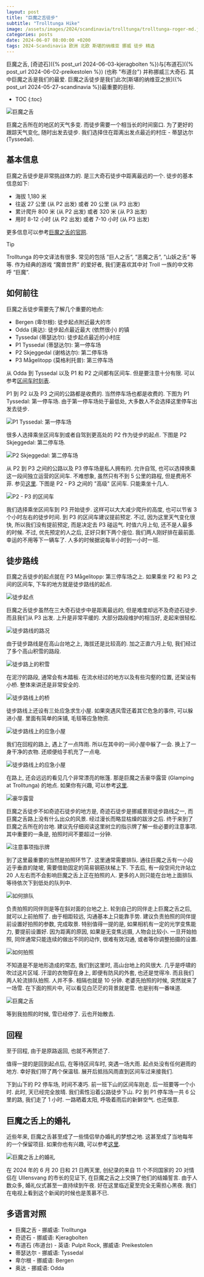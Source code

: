 ```yaml
---
layout: post
title: "巨魔之舌徒步"
subtitle: "Trolltunga Hike"
image: /assets/images/2024/scandinavia/trolltunga/trolltunga-roger-md.jpeg
categories: posts
date: 2024-06-07 08:00:00 +0200
tags: 2024-Scandinavia 欧洲 北欧 斯堪的纳维亚 挪威 徒步 精选
---
```


巨魔之舌, [奇迹石]({% post_url 2024-06-03-kjeragbolten %})与[布道石]({% post_url 2024-06-02-preikestolen %}) (也称 "布道台") 并称挪威三大奇石. 其中巨魔之舌是我们的最爱. 巨魔之舌徒步是我们此次[斯堪的纳维亚之旅]({% post_url 2024-05-27-scandinavia %})最重要的目标.

* TOC
{:toc}

![巨魔之舌](/assets/images/2024/scandinavia/trolltunga/trolltunga-roger.jpeg)

巨魔之舌所在的地区的天气多变. 而徒步需要一个相当长的时间窗口. 为了更好的跟踪天气变化, 随时出发去徒步. 我们选择住在距离出发点最近的村庄 - 蒂瑟达尔 (Tyssedal).

## 基本信息

巨魔之舌徒步是非常挑战体力的. 是三大奇石徒步中距离最远的一个. 徒步的基本信息如下:

* 海拔 1,180 米
* 往返 27 公里 (从 P2 出发) 或者 20 公里 (从 P3 出发)
* 累计爬升 800 米 (从 P2 出发) 或者 320 米 (从 P3 出发)
* 用时 8-12 小时 (从 P2 出发) 或者 7-10 小时 (从 P3 出发)

更多信息可以参考[巨魔之舌的官网](https://trolltunga.com/).

>[!TIP]
> Trolltunga 的中文译法有很多. 常见的包括 ”巨人之舌“, ”恶魔之舌“, ”山妖之舌“ 等等. 作为经典的游戏 “魔兽世界” 的爱好者, 我们更喜欢其中对 Troll 一族的中文称呼 “巨魔”. 

## 如何前往

巨魔之舌徒步需要先了解几个重要的地点:

* Bergen (卑尔根): 徒步起点附近最大的市
* Odda (奥达): 徒步起点最近最大 (依然很小) 的镇
* Tyssedal (蒂瑟达尔): 徒步起点最近的小村庄
* P1 Tyssedal (蒂瑟达尔): 第一停车场
* P2 Skjeggedal (谢格达尔): 第二停车场
* P3 Mågelitopp (莫格利托普): 第三停车场

从 Odda 到 Tyssedal 以及 P1 和 P2 之间都有区间车. 但是要注意十分有限. 可以参考[区间车时刻表](https://trolltunga.com/parking-and-transportation/shuttle-buses-and-taxi/).

P1 到 P2 以及 P3 之间的公路都是收费的. 当然停车场也都是收费的. 下图为 P1 Tyssedal: 第一停车场. 由于第一停车场处于最低处, 大多数人不会选择这里停车出发去徒步.

![P1 Tyssedal: 第一停车场](/assets/images/2024/scandinavia/trolltunga/p1.jpeg)

很多人选择乘坐区间车到或者自驾到更高处的 P2 作为徒步的起点. 下图是 P2 Skjeggedal: 第二停车场.

![P2 Skjeggedal: 第二停车场](/assets/images/2024/scandinavia/trolltunga/p2.jpeg)

从 P2 到 P3 之间的公路以及 P3 停车场是私人拥有的. 允许自驾, 也可以选择换乘这一段间独立运营的区间车. 不难想象, 虽然只有不到 5 公里的路程, 但是费用不菲. 参见[这里](https://www.trolltunganorway.com/shuttle-bus-p2-p3-skjeggedal-magelitopp/). 下图是 P2 - P3 之间的 "高级" 区间车. 只能乘坐十几人.

![P2 - P3 的区间车](/assets/images/2024/scandinavia/trolltunga/p3-shuttle.jpeg)

我们选择乘坐区间车到 P3 开始徒步. 这样可以大大减少爬升的高度, 也可以节省 3 个小时左右的徒步时间. 到 P3 的区间车建议提前预定. 不过, 因为这里天气变化很快, 所以我们没有提前预定, 而是决定去 P3 碰运气. 时值六月上旬, 还不是人最多的时候. 不过, 优先预定的人之后, 正好只剩下两个座位. 我们两人刚好排在最前面. 幸运的不用等下一辆车了. 人多的时候据说每半小时到一小时一班.

## 徒步路线

巨魔之舌徒步的起点就在 P3 Mågelitopp: 第三停车场之上. 如果乘坐 P2 和 P3 之间的区间车, 下车的地方就是徒步路线的起点.

![徒步起点](/assets/images/2024/scandinavia/trolltunga/trail-start.jpeg)

巨魔之舌徒步虽然在三大奇石徒步中是距离最远的, 但是难度却远不及奇迹石徒步. 而且我们从 P3 出发. 上升是非常平缓的. 大部分路段维护的相当好, 走起来很轻松.

![徒步路线的路况](/assets/images/2024/scandinavia/trolltunga/trail.jpeg)

由于徒步路线是在高山台地之上, 海拔还是比较高的. 加之正直六月上旬, 我们经过了多个高山积雪的路段.

![徒步路上的积雪](/assets/images/2024/scandinavia/trolltunga/trail-snow.jpeg)

在泥泞的路段, 通常会有木踏板. 在流水经过的地方以及有些沟壑的位置, 还架设有小桥. 整体来讲还是非常安全的.

![徒步路线上的桥](/assets/images/2024/scandinavia/trolltunga/trail-bridge.jpeg)

徒步路线上还设有三处应急求生小屋. 如果突遇风雪还着其它危急的事件, 可以躲进小屋. 里面有简单的床铺, 毛毯等应急物资.

![徒步路线上的应急小屋](/assets/images/2024/scandinavia/trolltunga/shelter.jpeg)

我们在回程的路上, 遇上了一点阵雨. 所以在其中的一间小屋中躲了一会. 换上了一身干净的衣物. 还顺便给手机充了一点电.

![徒步路线上的应急小屋](/assets/images/2024/scandinavia/trolltunga/shelter-inside.jpeg)

在路上, 还会远远的看见几个非常漂亮的帐篷. 那是巨魔之舌豪华露营 (Glamping at Trolltunga) 的地点. 如果你有兴趣, 可以参考[这里](https://www.trolltunga-active.com/activities/trolltunga-sunsetsunrise).


![豪华露营](/assets/images/2024/scandinavia/trolltunga/glamping.jpeg)

巨魔之舌徒步不如奇迹石徒步的地方是, 奇迹石徒步是挪威景观徒步路线之一, 而巨魔之舌路上没有什么出众的风景. 经过漫长而略显枯燥的跋涉之后. 终于来到了巨魔之舌所在的台地. 建议先仔细阅读这里树立的指示牌了解一些必要的注意事项. 其中重要的一条是, 拍照时间不要超过一分钟. 

![注意事项指示牌](/assets/images/2024/scandinavia/trolltunga/trolltunga-instructions.jpeg)

到了这里最重要的当然是拍照环节了. 这里通常需要排队. 通往巨魔之舌有一小段近乎垂直的陡坡, 需要借助固定的简易钢筋扶梯上下. 下去后, 有一段空间允许站立 20 人左右而不会影响巨魔之舌上正在拍照的人. 更多的人则只能在台地上面排队等待依次下到低处的队列中.

![如何排队](/assets/images/2024/scandinavia/trolltunga/photo-queue.jpeg)

负责拍照的同伴则是等在斜对面的台地之上. 轮到自己的同伴走上巨魔之舌之后, 就可以上前拍照了. 由于相距较远, 沟通基本上只能靠手势. 建议负责拍照的同伴提前设置好拍照的参数, 完成取景. 特别值得一提的是, 如果相机有一定的光学变焦能力, 要提前设置好. 因为距离的原因, 如果是无变焦远摄, 人物会比较小. 一旦开始拍照, 同伴通常只能连续的做出不同的动作, 很难有效沟通, 或者等你调整拍摄的设置.

![如何拍照](/assets/images/2024/scandinavia/trolltunga/taking-photos.jpeg)

不知道是不是地形造成的常态, 我们到这里时, 高山台地上的风很大. 几乎是呼啸的吹过这片区域. 汗湿的衣物穿在身上, 即便有防风的外套, 也还是觉得冷. 而且我们两人轮流排队拍照. 人并不多. 相隔也就是 10 分钟. 老婆先拍照的时候, 突然就来了一场雪. 在下面的照片中, 可以看见白茫茫的背景就是雪. 也是别有一番味道. 

![巨魔之舌](/assets/images/2024/scandinavia/trolltunga/trolltunga-lily.jpeg)

等到我拍照的时候, 雪已经停了. 云也开始散去.

## 回程

至于回程, 由于是原路返回, 也就不再赘述了. 

值得一提的是回到起点后, 在等待区间车时, 突遇一场大雨. 起点处没有任何避雨的地方. 幸好我们带了两个保温毯. 展开后抵挡风雨直到区间车过来接我们. 

下到山下的 P2 停车场, 时间不凑巧. 前一班下山的区间车刚走. 后一班要等一个小时. 此时, 天已经完全放晴. 我们索性沿着公路徒步下山. P2 到 P1 停车场一共 6 公里的路, 我们走了 1 小时. 一路晒着太阳, 呼吸着雨后的新鲜空气. 也还惬意.

## 巨魔之舌上的婚礼

近些年来, 巨魔之舌甚至成了一些情侣举办婚礼的梦想之地. 这甚至成了当地每年的一个保留项目. 如果你也有兴趣, 可以参考[这里](https://trolltunga.com/plan-your-trip/wedding-at-trolltunga/). 

![巨魔之舌上的婚礼](/assets/images/2024/scandinavia/trolltunga/wedding.jpeg)

在 2024 年的 6 月 20 日和 21 日两天里, 创纪录的来自 11 个不同国家的 20 对情侣在 Ullensvang 的市长的见证下, 在巨魔之舌之上交换了他们的结婚誓言. 由于人数众多, 婚礼仪式甚至一直持续到午夜. 好在这里临近夏至完全无需担心黑夜. 我们在电视上看到这个新闻的时候也是羡慕不已.

## 多语言对照

* 巨魔之舌 - 挪威语: Trolltunga
* 奇迹石 - 挪威语: Kjeragbolten
* 布道石 (布道台) - 英语: Pulpit Rock, 挪威语: Preikestolen
* 蒂瑟达尔 - 挪威语: Tyssedal
* 卑尔根 - 挪威语: Bergen
* 奥达 - 挪威语: Odda